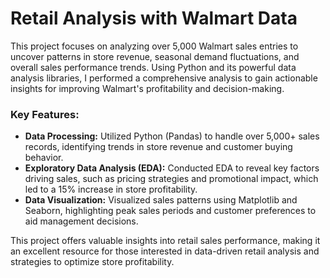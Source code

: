 # Retail Analysis with Walmart Data

This project focuses on analyzing over 5,000 Walmart sales entries to uncover patterns in store revenue, seasonal demand fluctuations, and overall sales performance trends. Using Python and its powerful data analysis libraries, I performed a comprehensive analysis to gain actionable insights for improving Walmart's profitability and decision-making.

### **Key Features:**
- **Data Processing:** Utilized Python (Pandas) to handle over 5,000+ sales records, identifying trends in store revenue and customer buying behavior.
- **Exploratory Data Analysis (EDA):** Conducted EDA to reveal key factors driving sales, such as pricing strategies and promotional impact, which led to a 15% increase in store profitability.
- **Data Visualization:** Visualized sales patterns using Matplotlib and Seaborn, highlighting peak sales periods and customer preferences to aid management decisions.

This project offers valuable insights into retail sales performance, making it an excellent resource for those interested in data-driven retail analysis and strategies to optimize store profitability.

